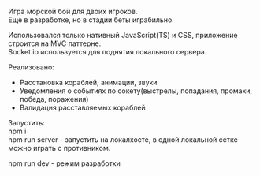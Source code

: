 Игра морской бой для двоих игроков.  
Еще в разработке, но в стадии беты играбильно. 

Использовался только нативный JavaScript(TS) и CSS, приложение строится на MVC паттерне.  
Socket.io используется для поднятия локального сервера.  

Реализовано:
- Расстановка кораблей, анимации, звуки   
- Уведомления о событиях по сокету(выстрелы, попадания, промахи, победа, поражения)  
- Валидация расставляемых кораблей  

Запустить:    
npm i  
npm run server - запустить на локалхосте, в одной локальной сетке можно играть с противником. 

npm run dev - режим разработки